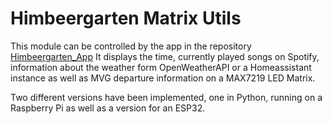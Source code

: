 # Himbeergarten Matrix Utils
This module can be controlled by the app in the repository [Himbeergarten_App](https://github.com/tobiasjungmann/Himbeergarten_App)
It displays the time, currently played songs on Spotify, information about the weather form OpenWeatherAPI or a Homeassistant instance as well as MVG departure information on a MAX7219 LED Matrix.


Two different versions have been implemented, one in Python, running on a Raspberry Pi as well as a version for an ESP32.
